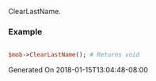 ClearLastName.
### Example

```perl

$mob->ClearLastName(); # Returns void
```


Generated On 2018-01-15T13:04:48-08:00